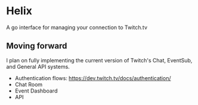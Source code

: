 # Helix

A go interface for managing your connection to Twitch.tv

## Moving forward

I plan on fully implementing the current version of Twitch's Chat, EventSub, and General API systems.

- Authentication flows: https://dev.twitch.tv/docs/authentication/
- Chat Room
- Event Dashboard
- API
